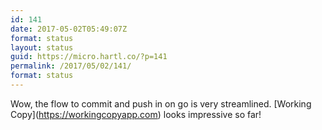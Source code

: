 ```yaml
---
id: 141
date: 2017-05-02T05:49:07Z
format: status
layout: status
guid: https://micro.hartl.co/?p=141
permalink: /2017/05/02/141/
format: status
---
```

Wow, the flow to commit and push in on go is very streamlined. \[Working Copy\](https://workingcopyapp.com) looks impressive so far!